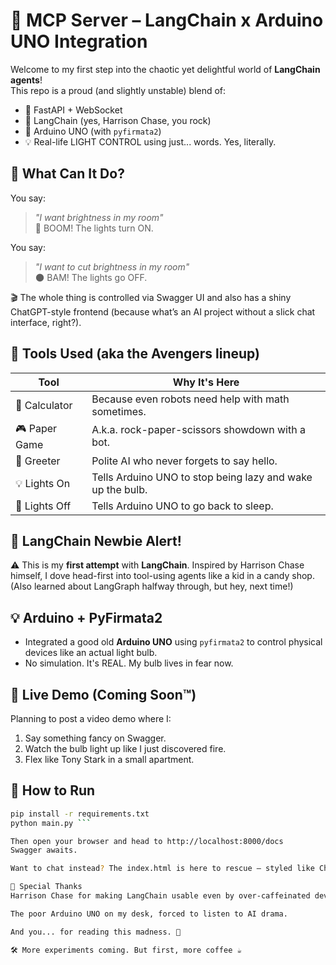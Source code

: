 # 🤖 MCP Server – LangChain x Arduino UNO Integration

Welcome to my first step into the chaotic yet delightful world of **LangChain agents**!  
This repo is a proud (and slightly unstable) blend of:

- 🤝 FastAPI + WebSocket
- 🧠 LangChain (yes, Harrison Chase, you rock)
- 🔌 Arduino UNO (with `pyfirmata2`)
- 💡 Real-life LIGHT CONTROL using just... words. Yes, literally.

## 🌟 What Can It Do?

You say:  
> _"I want brightness in my room"_  
🌟 BOOM! The lights turn ON.

You say:  
> _"I want to cut brightness in my room"_  
🌑 BAM! The lights go OFF.

🎬 The whole thing is controlled via Swagger UI and also has a shiny ChatGPT-style frontend (because what’s an AI project without a slick chat interface, right?).

## 🧪 Tools Used (aka the Avengers lineup)

| Tool | Why It's Here |
|------|---------------|
| 🧮 Calculator | Because even robots need help with math sometimes. |
| 🎮 Paper Game | A.k.a. rock-paper-scissors showdown with a bot. |
| 👋 Greeter | Polite AI who never forgets to say hello. |
| 💡 Lights On | Tells Arduino UNO to stop being lazy and wake up the bulb. |
| 📴 Lights Off | Tells Arduino UNO to go back to sleep. |

## 🧠 LangChain Newbie Alert!

⚠️ This is my **first attempt** with **LangChain**. Inspired by Harrison Chase himself, I dove head-first into tool-using agents like a kid in a candy shop.  
(Also learned about LangGraph halfway through, but hey, next time!)

## 💡 Arduino + PyFirmata2

- Integrated a good old **Arduino UNO** using `pyfirmata2` to control physical devices like an actual light bulb.
- No simulation. It's REAL. My bulb lives in fear now.

## 💬 Live Demo (Coming Soon™️)

Planning to post a video demo where I:
1. Say something fancy on Swagger.
2. Watch the bulb light up like I just discovered fire.
3. Flex like Tony Stark in a small apartment.

## 🔌 How to Run

```bash
pip install -r requirements.txt
python main.py ```

Then open your browser and head to http://localhost:8000/docs
Swagger awaits.

Want to chat instead? The index.html is here to rescue — styled like ChatGPT, but with my DIY spirit.

🙏 Special Thanks
Harrison Chase for making LangChain usable even by over-caffeinated devs like me.

The poor Arduino UNO on my desk, forced to listen to AI drama.

And you... for reading this madness. 🌈

🛠️ More experiments coming. But first, more coffee ☕
